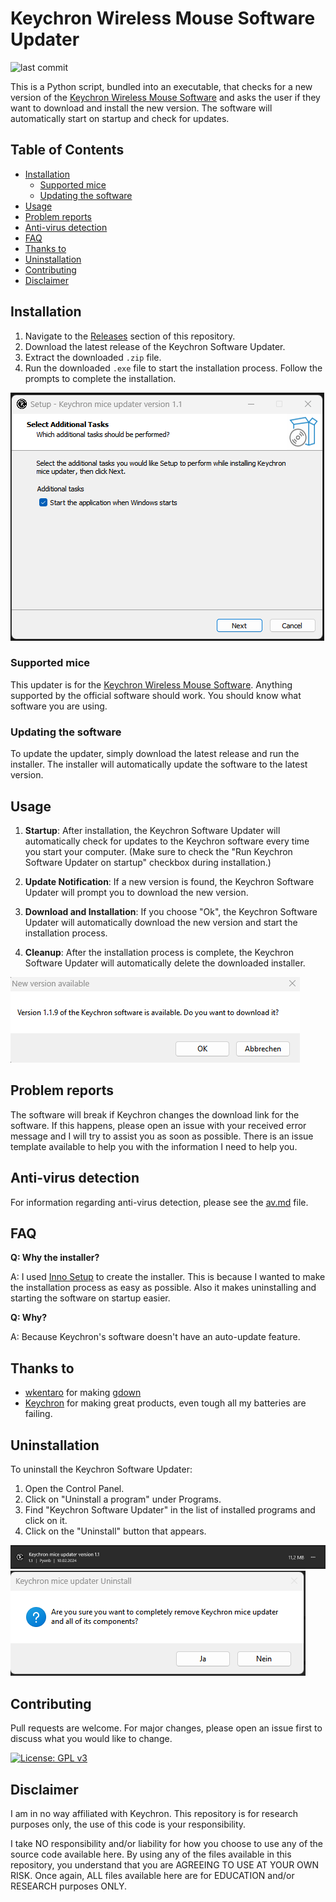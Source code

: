 # Keychron Wireless Mouse Software Updater

![last commit](https://img.shields.io/github/last-commit/Pyenb/Keychron_software_updater)

This is a Python script, bundled into an executable, that checks for a new version of the [Keychron Wireless Mouse Software](https://www.keychron.com/pages/learn-more-how-to-use-keychron-mouse-software) and asks the user if they want to download and install the new version. The software will automatically start on startup and check for updates.

## Table of Contents

- [Installation](#installation)
  - [Supported mice](#supported-mice)
  - [Updating the software](#updating-the-software)
- [Usage](#usage)
- [Problem reports](#problem-reports)
- [Anti-virus detection](#anti-virus-detection)
- [FAQ](#faq)
- [Thanks to](#thanks-to)
- [Uninstallation](#uninstallation)
- [Contributing](#contributing)
- [Disclaimer](#disclaimer)

## Installation

1. Navigate to the [Releases](https://github.com/Pyenb/Keychron_mice_software_updater/releases) section of this repository.
2. Download the latest release of the Keychron Software Updater.
3. Extract the downloaded `.zip` file.
4. Run the downloaded `.exe` file to start the installation process. Follow the prompts to complete the installation.

![Installation](images/install01.png)

### Supported mice

This updater is for the [Keychron Wireless Mouse Software](https://www.keychron.com/pages/learn-more-how-to-use-keychron-mouse-software). Anything supported by the official software should work. You should know what software you are using.

### Updating the software

To update the updater, simply download the latest release and run the installer. The installer will automatically update the software to the latest version.

## Usage

1. **Startup**: After installation, the Keychron Software Updater will automatically check for updates to the Keychron software every time you start your computer. (Make sure to check the "Run Keychron Software Updater on startup" checkbox during installation.)

2. **Update Notification**: If a new version is found, the Keychron Software Updater will prompt you to download the new version.

3. **Download and Installation**: If you choose "Ok", the Keychron Software Updater will automatically download the new version and start the installation process.

4. **Cleanup**: After the installation process is complete, the Keychron Software Updater will automatically delete the downloaded installer.

![Update Notification](images/notification.png)

## Problem reports

The software will break if Keychron changes the download link for the software. If this happens, please open an issue with your received error message and I will try to assist you as soon as possible. There is an issue template available to help you with the information I need to help you.

## Anti-virus detection

For information regarding anti-virus detection, please see the [av.md](av.md) file.

## FAQ

**Q: Why the installer?**

A: I used [Inno Setup](https://jrsoftware.org/isinfo.php) to create the installer. This is because I wanted to make the installation process as easy as possible. Also it makes uninstalling and starting the software on startup easier.

**Q: Why?**

A: Because Keychron's software doesn't have an auto-update feature.

## Thanks to

- [wkentaro](https://github.com/wkentaro) for making [gdown](https://github.com/wkentaro/gdown)
- [Keychron](https://www.keychron.com/) for making great products, even tough all my batteries are failing.

## Uninstallation

To uninstall the Keychron Software Updater:

1. Open the Control Panel.
2. Click on "Uninstall a program" under Programs.
3. Find "Keychron Software Updater" in the list of installed programs and click on it.
4. Click on the "Uninstall" button that appears.

![preview](images/app_preview.png)
![Uninstallation](images/uninstall.png)

## Contributing

Pull requests are welcome. For major changes, please open an issue first to discuss what you would like to change.

[![License: GPL v3](https://img.shields.io/badge/License-GPLv3-blue.svg)](https://www.gnu.org/licenses/gpl-3.0)

## Disclaimer

I am in no way affiliated with Keychron. This repository is for research purposes only, the use of this code is your responsibility.

I take NO responsibility and/or liability for how you choose to use any of the source code available here. By using any of the files available in this repository, you understand that you are AGREEING TO USE AT YOUR OWN RISK. Once again, ALL files available here are for EDUCATION and/or RESEARCH purposes ONLY.
